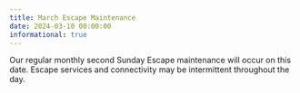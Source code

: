 ```yaml
---
title: March Escape Maintenance 
date: 2024-03-10 00:00:00
informational: true
---
```


Our regular monthly second Sunday Escape maintenance will occur on this date. Escape services and connectivity may be intermittent throughout the day.

